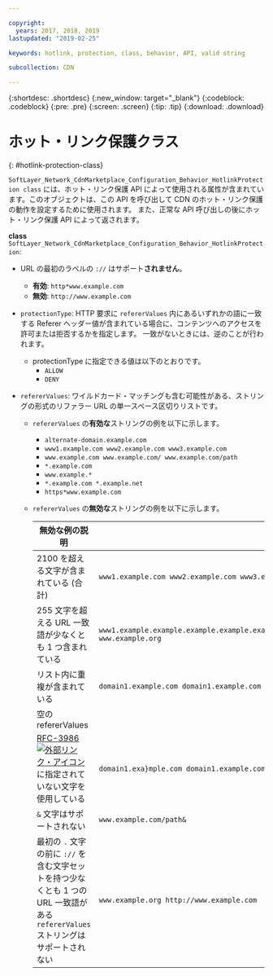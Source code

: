 ```yaml
---

copyright:
  years: 2017, 2018, 2019
lastupdated: "2019-02-25"

keywords: hotlink, protection, class, behavior, API, valid string

subcollection: CDN

---
```


{:shortdesc: .shortdesc}
{:new_window: target="_blank"}
{:codeblock: .codeblock}
{:pre: .pre}
{:screen: .screen}
{:tip: .tip}
{:download: .download}

# ホット・リンク保護クラス
{: #hotlink-protection-class}

`SoftLayer_Network_CdnMarketplace_Configuration_Behavior_HotlinkProtection class` には、ホット・リンク保護 API によって使用される属性が含まれています。このオブジェクトは、この API を呼び出して CDN のホット・リンク保護の動作を設定するために使用されます。  また、正常な API 呼び出しの後にホット・リンク保護 API によって返されます。

**class** `SoftLayer_Network_CdnMarketplace_Configuration_Behavior_HotlinkProtection`:

* URL の最初のラベルの `://` はサポート**されません**。
   * **有効**: `http*www.example.com`
   * **無効**: `http://www.example.com`

* `protectionType`: HTTP 要求に `refererValues` 内にあるいずれかの語に一致する Referer ヘッダー値が含まれている場合に、コンテンツへのアクセスを許可または拒否するかを指定します。 一致がないときには、逆のことが行われます。
  * protectionType に指定できる値は以下のとおりです。
    * `ALLOW`
    * `DENY`
* `refererValues`: ワイルドカード・マッチングも含む可能性がある、ストリングの形式のリファラー URL の単一スペース区切りリストです。
  * `refererValues` の**有効な**ストリングの例を以下に示します。
    * `alternate-domain.example.com`
    * `www1.example.com www2.example.com www3.example.com`
    * `www.example.com www.example.com/ www.example.com/path`
    * `*.example.com`
    * `www.example.*`
    * `*.example.com *.example.net`
    * `https*www.example.com`
  * `refererValues` の**無効な**ストリングの例を以下に示します。
   
      |**無効な例の説明**| 例
      |-------|-----|
      |2100 を超える文字が含まれている (合計)| `www1.example.com www2.example.com www3.example.com www4.example.com www5.example.com`...|
      |255 文字を超える URL 一致語が少なくとも 1 つ含まれている | `www1.example.example.example.example.example.example.example.example.example.example.example.example.example.example.example.example.example.example.example.example.example.example.example.example.example.example.example.example.example.example.example.com www.example.org` |
      |リスト内に重複が含まれている| `domain1.example.com domain1.example.com`|
      |空の refererValues| ` `|
      |[RFC-3986 ![外部リンク・アイコン](../../icons/launch-glyph.svg "外部リンク・アイコン")](https://tools.ietf.org/html/rfc3986#section-2) に指定されていない文字を使用している|`domain1.exa}mple.com domain1.example.com`|
      |`&` 文字はサポートされない|`www.example.com/path&`|
      |最初の `.` 文字の前に `://` を含む文字セットを持つ少なくとも 1 つの URL 一致語がある `refererValues` ストリングはサポートされない|`www.example.org http://www.example.com`|


